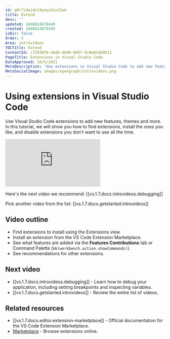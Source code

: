 ```yaml
---
id: g0r7idwjdz24ywyy3ux32am
title: Extend
desc: ''
updated: 1660824078449
created: 1660824078449
isDir: false
Order: 5
Area: introvideos
TOCTitle: Extend
ContentId: c720387b-e6db-4b40-865f-0c0a814b0b12
PageTitle: Extensions in Visual Studio Code
DateApproved: 10/5/2021
MetaDescription: 'Use extensions in Visual Studio Code to add new features, themes, and more.'
MetaSocialImage: images/opengraph/introvideos.png
---
```

# Using extensions in Visual Studio Code

Use Visual Studio Code extensions to add new features, themes and more. In this tutorial, we will show you how to find extensions, install the ones you like, and disable extensions you don't want to use all the time.

<iframe src="https://www.youtube.com/embed/SKcZ3cwX8lA?rel=0&amp;disablekb=0&amp;modestbranding=1&amp;showinfo=0" frameborder="0" allowfullscreen title="Using extensions in Visual Studio Code" ></iframe>

Here's the next video we recommend: [[vs.1.7.docs.introvideos.debugging]]

Pick another video from the list: [[vs.1.7.docs.getstarted.introvideos]]

## Video outline

* Find extensions to install using the Extensions view.
* Install an extension from the VS Code Extension Marketplace.
* See what features are added via the **Features Contributions** tab or Command Palette (`kb(workbench.action.showCommands)`).
* See recommendations for other extensions.

## Next video

* [[vs.1.7.docs.introvideos.debugging]] - Learn how to debug your application, including setting breakpoints and inspecting variables.
* [[vs.1.7.docs.getstarted.introvideos]] - Review the entire list of videos.

## Related resources

* [[vs.1.7.docs.editor.extension-marketplace]] - Official documentation for the VS Code Extension Marketplace.
* [Marketplace](https://marketplace.visualstudio.com/) - Browse extensions online.
